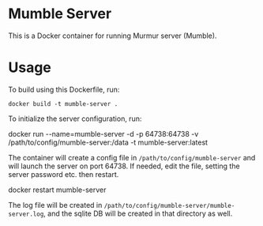 # Mumble Server

This is a Docker container for running Murmur server (Mumble).

# Usage

To build using this Dockerfile, run:

    docker build -t mumble-server .

To initialize the server configuration, run:

   docker run --name=mumble-server -d -p 64738:64738 -v /path/to/config/mumble-server:/data -t mumble-server:latest

The container will create a config file in `/path/to/config/mumble-server` and will launch the server on port 64738. If needed, edit the file, setting the server password etc. then restart.

   docker restart mumble-server

The log file will be created in `/path/to/config/mumble-server/mumble-server.log`, and the sqlite DB will be created in that directory as well.